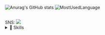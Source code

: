<div>

![Anurag's GitHub stats](https://github-readme-stats.vercel.app/api?username=junho1995&show_icons=true&theme=cobalt)
![MostUsedLanguage](https://github-readme-stats.vercel.app/api/top-langs/?username=junho1995&theme=cobalt)

</div>
  <br>
SNS: <a href="https://www.instagram.com/"><img src="https://img.shields.io/badge/Instagram-E4405F?style=flat-square&logo=Instagram&logoColor=white"/></a>
<br>
<div>
<details>
  <summary>
  🚀 Skills
  </summary>
  <br>

  ![JavaScript](https://img.shields.io/badge/JavaScript-F7DF1E?style=for-the-badge&logo=JavaScript&logoColor=white)
  ![HTML5](	https://img.shields.io/badge/HTML5-E34F26?style=for-the-badge&logo=html5&logoColor=white)
  ![CSS](https://img.shields.io/badge/CSS-239120?&style=for-the-badge&logo=css3&logoColor=white)
  ![JAVA](https://img.shields.io/badge/Java-ED8B00?style=for-the-badge&logo=openjdk&logoColor=white)
  ![jQuery](https://img.shields.io/badge/jQuery-0769AD?style=for-the-badge&logo=jquery&logoColor=white)
  ![Spring](https://img.shields.io/badge/Spring-6DB33F?style=for-the-badge&logo=spring&logoColor=white)
  ![Oracle](https://img.shields.io/badge/oracle-F80000?style=for-the-badge&logo=oracle&logoColor=white)
</details>
</div>
